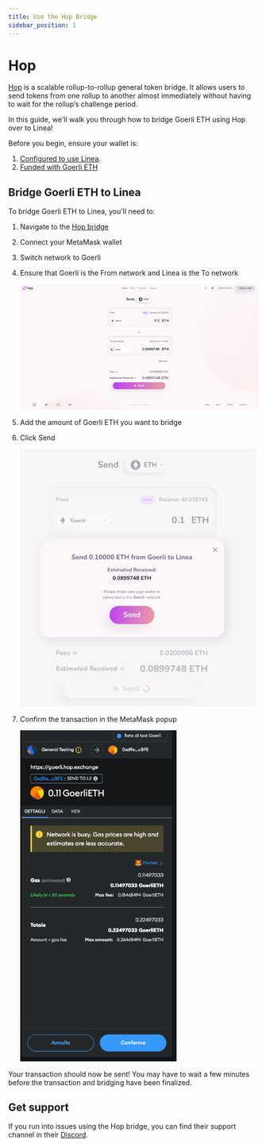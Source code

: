 ```yaml
---
title: Use the Hop Bridge
sidebar_position: 1
---
```


# Hop

[Hop](https://docs.hop.exchange/) is a scalable rollup-to-rollup general token bridge. It allows users to send tokens from one rollup to another almost immediately without having to wait for the rollup’s challenge period.

In this guide, we'll walk you through how to bridge Goerli ETH using Hop over to Linea!

Before you begin, ensure your wallet is:

1. [Configured to use Linea](../set-up-your-wallet.mdx).
1. [Funded with Goerli ETH](../fund.md#get-test-eth-on-goerli)

## Bridge Goerli ETH to Linea

To bridge Goerli ETH to Linea, you'll need to:

1. Navigate to the [Hop bridge](https://goerli.hop.exchange/#/send?token=ETH&sourceNetwork=ethereum&destNetwork=linea)
1. Connect your MetaMask wallet
1. Switch network to Goerli
1. Ensure that Goerli is the From network and Linea is the To network

   ![Hop UI](../../assets/hop/hop_ui.png)

1. Add the amount of Goerli ETH you want to bridge
1. Click Send

   ![Click send on hop](../../assets/hop/hop_send.png)

1. Confirm the transaction in the MetaMask popup

   ![Confirm MetaMask transaction](../../assets/hop/hop_confirm.png)

Your transaction should now be sent! You may have to wait a few minutes before the transaction and bridging have been finalized.

## Get support

If you run into issues using the Hop bridge, you can find their support channel in their [Discord](https://discord.com/invite/PwCF88emV4).
